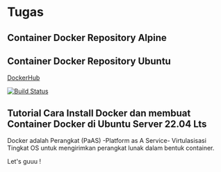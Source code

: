 # Tugas
## Container Docker Repository Alpine
## Container Docker Repository Ubuntu

[DockerHub](https://hub.docker.com/)

[![Build Status](https://travis-ci.org/joemccann/dillinger.svg?branch=master)](https://travis-ci.org/joemccann/dillinger)

## Tutorial Cara Install Docker dan membuat Container Docker di Ubuntu Server 22.04 Lts
Docker adalah Perangkat (PaAS) -Platform as A Service- Virtulasisasi Tingkat OS untuk mengirimkan perangkat lunak dalam bentuk container.

Let's guuu !
